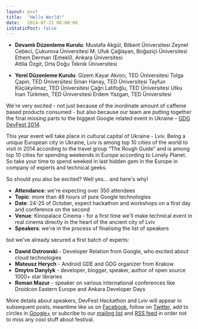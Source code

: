 ```yaml
---
layout: post
title:  "Hello World!"
date:   2014-07-21 08:00:00
isStaticPost: false
---
```

* **Devamlı Düzenleme Kurulu**:
Mustafa Akgül, Bilkent Üniversitesi 
Zeynel Cebeci, Çukurova Üniversitesi 
M. Ufuk Çağlayan, Boğaziçi Üniversitesi
Ethem Derman (Emekli), Ankara Üniversitesi    
Attila Özgit, Orta Doğu Teknik Üniversitesi

* **Yerel Düzenleme Kurulu**:
Gizem Kayar Akıncı, TED Üniversitesi
Tolga Çapın, TED Üniversitesi
Sinan Hanay, TED Üniversitesi
Tayfun Küçükyılmaz, TED Üniversitesi
Çağrı Latifoğlu, TED Üniversitesi
Utku İnan Türkmen, TED Üniversitesi
Erdem Yazgan, TED Üniversitesi

We're very excited - not just because of the inordinate amount of caffeine based products consumed - 
but also because our team are putting together 
the final missing parts to the biggest Google related event in Ukraine - [GDG DevFest 2014](http://devfest.gdg.org.ua/). 

This year event will take place in cultural capital of Ukraine - Lviv. Being a unique European city in Ukraine, Lviv is among top 10 cities of the world to visit in 2014 according to the travel group “The Rough Guide” and is among top 10 cities for spending weekends in Europe according to Lonely Planet. So take your time to spend weeked in last hidden gem in the Europe in company of experts and technical geeks.

So should you also be excited? Well yes... and here's why!

* **Attendance**: we're expecting over 350 attendees
* **Topic**: more than 48 hours of pure Google technologies 
* **Date**: 24-25 of October, expect hackathon and workshops on a first day and conference on the second
* **Venue**: Kinopalace Cinema - for a first time we'll make technical event in real cinema directly in the heart of the ancient city of Lviv
* **Speakers**: we're in the process of finalising the list of speakers

but we've already secured a first batch of experts:

* **Dawid Ostrowski** - Developer Relation from Google, who excited about cloud technologies<br>
* **Mateusz Herych** - Android GDE and GDG organizer from Krakow<br>
* **Dmytro Danylyk** - developer, blogger, speaker, author of open source 1000+ star libraries <br>
* **Roman Mazur** - speaker on various international conferences like Droidcon Eastern Europe and Ankara Developer Days<br>


More details about speakers, DevFest Hackathon and Lviv will appear in subsequent posts, meantime like us on [Facebook](https://facebook.com/GDGLviv), follow on [Twitter](https://twitter.com/intent/user?screen_name=GDGLviv), add to circles in [Google+](https://plus.google.com/b/102444623953913144164) or subcribe to our [mailing list](http://gdg.us5.list-manage1.com/subscribe/post?u=9fc8aa205b0521b5f05fc8e1e&id=ae0fb459fc) and [RSS feed](http://devfest.gdg.org.ua/feed.xml) in order not to miss any cool stuff about festival.

